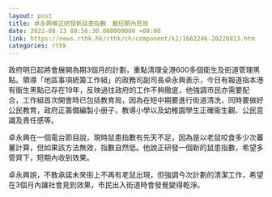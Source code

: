 ```yaml
---
layout: post
title: 卓永興稱正研發新鼠患指數　冀短期內見效
date: 2022-08-13 08:56:30.000000000 +08:00
link: https://news.rthk.hk/rthk/ch/component/k2/1662246-20220813.htm
categories: rthk
---
```


政府明日起將會展開為期3個月的計劃，重點清理全港600多個衛生及街道管理黑點。領導「地區事項統籌工作組」的政務司副司長卓永興表示，今日有報道指本港有衞生黑點已存在19年，反映過往政府的工作不夠徹底，他強調市民亦需要配合，工作組首次開會時已包括教育局，因為在短中期要進行街道清洗，同時要做好公民教育，政府正籌備編製小册子，教導小學以及幼稚園學生正確衞生觀、公民意識及責任感等。

卓永興在一個電台節目說，現時鼠患指數有先天不足，因為是以老鼠咬食多少次蕃薯計算，但如果該方法無效，指數自然低。他說正研發一個新的鼠患指數，希望多管齊下，短期內收到效果。

卓永興說，不敢承諾未來街上不再有老鼠出現，但強調今次計劃的清潔工作，希望在3個月內讓社會見到效果，市民出入街道時會發覺變得乾淨。
